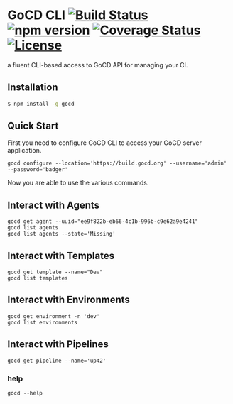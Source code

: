 # GoCD CLI  [![Build Status](https://travis-ci.org/GaneshSPatil/gocd-cli.svg?branch=master)](https://travis-ci.org/GaneshSPatil/gocd-cli) [![npm version](https://badge.fury.io/js/gocd.svg)](https://badge.fury.io/js/gocd) [![Coverage Status](https://coveralls.io/repos/GaneshSPatil/gocd-cli/badge.svg?branch=master)](https://coveralls.io/r/GaneshSPatil/gocd-cli?branch=master) [![License](https://img.shields.io/badge/License-Apache%202.0-blue.svg)](https://opensource.org/licenses/Apache-2.0)

a fluent CLI-based access to GoCD API for managing your CI.

## Installation

```bash
$ npm install -g gocd
```

## Quick Start

First you need to configure GoCD CLI to access your GoCD server application.
```
gocd configure --location='https://build.gocd.org' --username='admin' --password='badger'
```

Now you are able to use the various commands.

## Interact with Agents
```
gocd get agent --uuid="ee9f822b-eb66-4c1b-996b-c9e62a9e4241"
gocd list agents
gocd list agents --state='Missing'
```

## Interact with Templates
```
gocd get template --name="Dev"
gocd list templates
```

## Interact with Environments
```
gocd get environment -n 'dev'
gocd list environments
```

## Interact with Pipelines
```
gocd get pipeline --name='up42' 
```

### help
```
gocd --help
```
